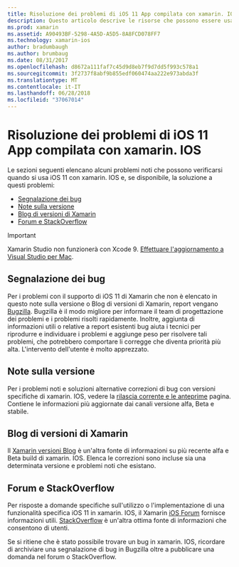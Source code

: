 ```yaml
---
title: Risoluzione dei problemi di iOS 11 App compilata con xamarin. IOS
description: Questo articolo descrive le risorse che possono essere usate per la risoluzione dei problemi quando si sviluppano applicazioni di xamarin. IOS. Viene descritto segnalazione dei bug, note sulla versione, blog, Xamarin versioni e opzioni di supporto.
ms.prod: xamarin
ms.assetid: A90493BF-5298-4A5D-A5D5-8A8FCD078FF7
ms.technology: xamarin-ios
author: bradumbaugh
ms.author: brumbaug
ms.date: 08/31/2017
ms.openlocfilehash: d8672a111faf7c45d9d8eb7f9d7dd5f993c578a1
ms.sourcegitcommit: 3f2737f8abf9b855edf060474aa222e973abda3f
ms.translationtype: MT
ms.contentlocale: it-IT
ms.lasthandoff: 06/28/2018
ms.locfileid: "37067014"
---
```

# <a name="troubleshooting-ios-11-apps-built-with-xamarinios"></a>Risoluzione dei problemi di iOS 11 App compilata con xamarin. IOS

Le sezioni seguenti elencano alcuni problemi noti che possono verificarsi quando si usa iOS 11 con xamarin. IOS e, se disponibile, la soluzione a questi problemi:

- [Segnalazione dei bug](#Reporting-Bugs)
- [Note sulla versione](#Release-Notes)
- [Blog di versioni di Xamarin](#Xamarin-Releases-Blog)
- [Forum e StackOverflow](#Forums-and-StackOverflow)

> [!IMPORTANT]
> Xamarin Studio non funzionerà con Xcode 9.
> [Effettuare l'aggiornamento a Visual Studio per Mac](https://visualstudio.microsoft.com/vs/).

<a name="Reporting-Bugs" />

## <a name="reporting-bugs"></a>Segnalazione dei bug

Per i problemi con il supporto di iOS 11 di Xamarin che non è elencato in questo note sulla versione o Blog di versioni di Xamarin, report vengano [Bugzilla](https://bugzilla.xamarin.com/enter_bug.cgi?product=iOS). Bugzilla è il modo migliore per informare il team di progettazione dei problemi e i problemi risolti rapidamente. Inoltre, aggiunta di informazioni utili o relative a report esistenti bug aiuta i tecnici per riprodurre e individuare i problemi e aggiunge peso per risolvere tali problemi, che potrebbero comportare li corregge che diventa priorità più alta. L'intervento dell'utente è molto apprezzato.

<a name="Release-Notes" />

## <a name="release-notes"></a>Note sulla versione

Per i problemi noti e soluzioni alternative correzioni di bug con versioni specifiche di xamarin. IOS, vedere la [rilascia corrente e le anteprime](https://developer.xamarin.com/releases/current/) pagina. Contiene le informazioni più aggiornate dai canali versione alfa, Beta e stabile.

<a name="Xamarin-Releases-Blog" />

## <a name="xamarin-releases-blog"></a>Blog di versioni di Xamarin

Il [Xamarin versioni Blog](https://releases.xamarin.com/) è un'altra fonte di informazioni su più recente alfa e Beta build di xamarin. IOS. Elenca le correzioni sono incluse sia una determinata versione e problemi noti che esistano.

<a name="Forums-and-StackOverflow" />

## <a name="forums-and-stackoverflow"></a>Forum e StackOverflow

Per risposte a domande specifiche sull'utilizzo o l'implementazione di una funzionalità specifica iOS 11 in xamarin. IOS, il Xamarin [iOS Forum](http://forums.xamarin.com/categories/ios) fornisce informazioni utili. [StackOverflow](http://stackoverflow.com/search?tab=newest&q=xamarin) è un'altra ottima fonte di informazioni che consentono di utenti.

Se si ritiene che è stato possibile trovare un bug in xamarin. IOS, ricordare di archiviare una segnalazione di bug in Bugzilla oltre a pubblicare una domanda nel forum o StackOverflow.
